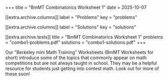 +++
title = "BmMT Combinatorics Worksheet 1"
date = 2025-10-07

[[extra.archive.columns]]
label = "Problems"
key = "problems"

[[extra.archive.columns]]
label = "Solutions"
key = "solutions"

[[extra.archive.tests]]
title = "BmMT Combinatorics Worksheet 1"
problems = "combo1-problems.pdf"
solutions = "combo1-solutions.pdf"
+++

Our "Berkeley mini Math Training" Worksheets (BmMT Worksheets for short) introduce some of the topics that commonly appear on math competitions but are not always taught in school. They may be a helpful resource for students just getting into contest math. Look out for more of these soon!
